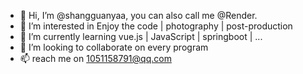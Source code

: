 - 👋 Hi, I’m @shangguanyaa, you can also call me @Render.
- 👀 I’m interested in Enjoy the code | photography | post-production 
- 🌱 I’m currently learning vue.js | JavaScript | springboot | ...
- 💞️ I’m looking to collaborate on every program
- 📫 reach me on 1051158791@qq.com

<!---
shangguanyaa/shangguanyaa is a ✨ special ✨ repository because its `README.md` (this file) appears on your GitHub profile.
You can click the Preview link to take a look at your changes.
--->
